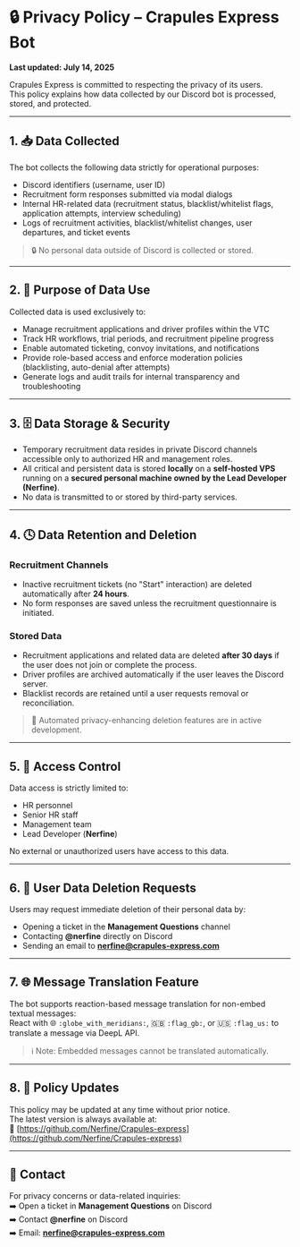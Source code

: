 # 🔒 Privacy Policy – Crapules Express Bot

**Last updated: July 14, 2025**

Crapules Express is committed to respecting the privacy of its users.  
This policy explains how data collected by our Discord bot is processed, stored, and protected.

---

## 1. 📥 Data Collected

The bot collects the following data strictly for operational purposes:

- Discord identifiers (username, user ID)  
- Recruitment form responses submitted via modal dialogs  
- Internal HR-related data (recruitment status, blacklist/whitelist flags, application attempts, interview scheduling)  
- Logs of recruitment activities, blacklist/whitelist changes, user departures, and ticket events  

> 🔒 No personal data outside of Discord is collected or stored.

---

## 2. 🎯 Purpose of Data Use

Collected data is used exclusively to:

- Manage recruitment applications and driver profiles within the VTC  
- Track HR workflows, trial periods, and recruitment pipeline progress  
- Enable automated ticketing, convoy invitations, and notifications  
- Provide role-based access and enforce moderation policies (blacklisting, auto-denial after attempts)  
- Generate logs and audit trails for internal transparency and troubleshooting

---

## 3. 🗄️ Data Storage & Security

- Temporary recruitment data resides in private Discord channels accessible only to authorized HR and management roles.  
- All critical and persistent data is stored **locally** on a **self-hosted VPS** running on a **secured personal machine owned by the Lead Developer (Nerfine)**.  
- No data is transmitted to or stored by third-party services.

---

## 4. 🕓 Data Retention and Deletion

### Recruitment Channels

- Inactive recruitment tickets (no "Start" interaction) are deleted automatically after **24 hours**.  
- No form responses are saved unless the recruitment questionnaire is initiated.

### Stored Data

- Recruitment applications and related data are deleted **after 30 days** if the user does not join or complete the process.  
- Driver profiles are archived automatically if the user leaves the Discord server.  
- Blacklist records are retained until a user requests removal or reconciliation.

> 🧪 Automated privacy-enhancing deletion features are in active development.

---

## 5. 🔐 Access Control

Data access is strictly limited to:

- HR personnel  
- Senior HR staff  
- Management team  
- Lead Developer (**Nerfine**)

No external or unauthorized users have access to this data.

---

## 6. 🧹 User Data Deletion Requests

Users may request immediate deletion of their personal data by:

- Opening a ticket in the **Management Questions** channel  
- Contacting **@nerfine** directly on Discord  
- Sending an email to **nerfine@crapules-express.com**

---

## 7. 🌐 Message Translation Feature

The bot supports reaction-based message translation for non-embed textual messages:  
React with 🌐 `:globe_with_meridians:`, 🇬🇧 `:flag_gb:`, or 🇺🇸 `:flag_us:` to translate a message via DeepL API.

> ℹ️ Note: Embedded messages cannot be translated automatically.

---

## 8. 📜 Policy Updates

This policy may be updated at any time without prior notice.  
The latest version is always available at:  
🔗 [https://github.com/Nerfine/Crapules-express](https://github.com/Nerfine/Crapules-express)

---

## 📩 Contact

For privacy concerns or data-related inquiries:  
➡️ Open a ticket in **Management Questions** on Discord  
➡️ Contact **@nerfine** on Discord  
➡️ Email: **nerfine@crapules-express.com**
